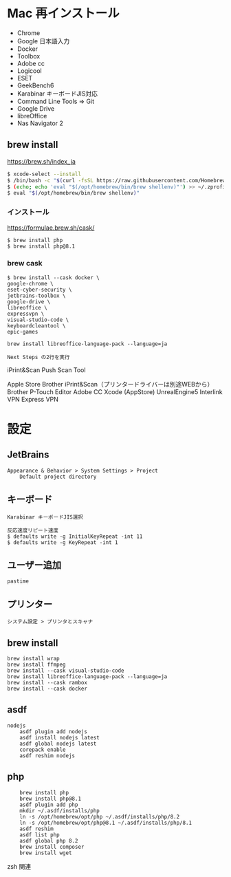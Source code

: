 # Mac 再インストール

- Chrome
- Google 日本語入力
- Docker
- Toolbox
- Adobe cc
- Logicool
- ESET
- GeekBench6
- Karabinar キーボードJIS対応
- Command Line Tools => Git
- Google Drive
- libreOffice
- Nas Navigator 2

## brew install
https://brew.sh/index_ja
```bash
$ xcode-select --install
$ /bin/bash -c "$(curl -fsSL https://raw.githubusercontent.com/Homebrew/install/HEAD/install.sh)"
$ (echo; echo 'eval "$(/opt/homebrew/bin/brew shellenv)"') >> ~/.zprofile
$ eval "$(/opt/homebrew/bin/brew shellenv)"
```

### インストール
https://formulae.brew.sh/cask/
```
$ brew install php
$ brew install php@8.1
```

### brew cask
```
$ brew install --cask docker \
google-chrome \
eset-cyber-security \
jetbrains-toolbox \
google-drive \
libreoffice \
expressvpn \
visual-studio-code \
keyboardcleantool \
epic-games

brew install libreoffice-language-pack --language=ja
```

	Next Steps の2行を実行
iPrint&Scan Push Scan Tool

Apple Store
	Brother iPrint&Scan（プリンタードライバーは別途WEBから）
	Brother P-Touch Editor
Adobe CC
Xcode (AppStore)
UnrealEngine5
Interlink VPN
Express VPN



# 設定
## JetBrains
	Appearance & Behavior > System Settings > Project
		Default project directory
## キーボード
	Karabinar キーボードJIS選択

	反応速度リピート速度
	$ defaults write -g InitialKeyRepeat -int 11
	$ defaults write -g KeyRepeat -int 1

## ユーザー追加
	pastime

## プリンター
	システム設定 > プリンタとスキャナ

## brew install
	brew install wrap
	brew install ffmpeg
	brew install --cask visual-studio-code
	brew install libreoffice-language-pack --language=ja
	brew install --cask rambox
	brew install --cask docker

## asdf 
	nodejs
		asdf plugin add nodejs
		asdf install nodejs latest
		asdf global nodejs latest
		corepack enable
		asdf reshim nodejs

## php
		brew install php
		brew install php@8.1
		asdf plugin add php
		mkdir ~/.asdf/installs/php
		ln -s /opt/homebrew/opt/php ~/.asdf/installs/php/8.2
		ln -s /opt/homebrew/opt/php@8.1 ~/.asdf/installs/php/8.1
		asdf reshim
		asdf list php
		asdf global php 8.2
		brew install composer
		brew install wget

zsh 関連
